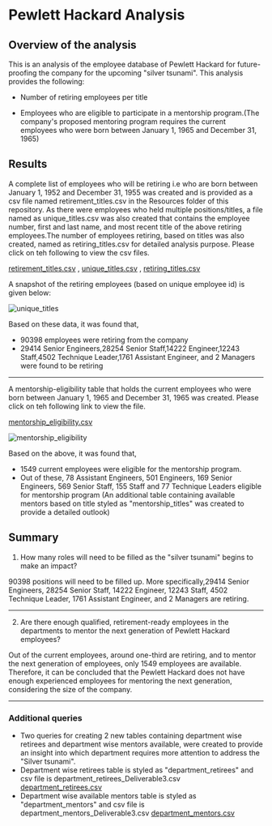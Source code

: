 # Pewlett Hackard Analysis

## Overview of the analysis

This is an analysis of the employee database of Pewlett Hackard for future-proofing the company for the upcoming "silver tsunami". This analysis provides the following:

-  Number of retiring employees per title

- Employees who are eligible to participate in a mentorship program.(The company's proposed mentoring program requires the current employees who were born between January 1,    1965 and December 31, 1965)


## Results

A complete list of employees who will be retiring i.e who are born between January 1, 1952 and December 31, 1955 was created and is provided as a csv file named retirement_titles.csv in the Resources folder of this repository. As there were employees who held multiple positions/titles, a file named as unique_titles.csv was also created that contains the employee number, first and last name, and most recent title of the above retiring employees.The number of employees retiring, based on titles was also created, named as retiring_titles.csv for detailed analysis purpose. Please click on teh following to view the csv files.

[retirement_titles.csv](https://github.com/sarikahkumar/Pewlett_Hackard_new/files/7361219/retirement_titles.csv) , 
[unique_titles.csv](https://github.com/sarikahkumar/Pewlett_Hackard_new/files/7361189/unique_titles.csv) ,
[retiring_titles.csv](https://github.com/sarikahkumar/Pewlett_Hackard_new/files/7361220/retiring_titles.csv)

A snapshot of the retiring employees (based on unique employee id) is given below:

 ![unique_titles](https://user-images.githubusercontent.com/89427676/137652456-8e74334a-b378-49c0-b274-0e2888f8e986.PNG)

Based on these data, it was found that,
  - 90398 employees were retiring from the company
  - 29414 Senior Engineers,28254 Senior Staff,14222 Engineer,12243 Staff,4502 Technique Leader,1761 Assistant Engineer, and 2 Managers were found to be retiring
---
A mentorship-eligibility table that holds the current employees who were born between January 1, 1965 and December 31, 1965 was created. Please click on teh following link to view the file.

[mentorship_eligibility.csv](https://github.com/sarikahkumar/Pewlett_Hackard_new/files/7361193/mentorship_eligibility.csv)

![mentorship_eligibility](https://user-images.githubusercontent.com/89427676/137652504-d153e14d-5cbd-4a34-a803-414c2f287460.PNG)

Based on the above, it was found that,
  - 1549 current employees were eligible for the mentorship program.
  - Out of these, 78 Assistant Engineers, 501 Engineers, 169 Senior Engineers, 569 Senior Staff, 155 Staff and 77 Technique Leaders eligible for mentorship program (An       additional table containing available mentors based on title styled as "mentorship_titles" was created to provide a detailed outlook)

## Summary

1. How many roles will need to be filled as the "silver tsunami" begins to make an impact?

90398 positions will need to be filled up. More specifically,29414 Senior Engineers, 28254 Senior Staff, 14222 Engineer, 12243 Staff, 4502 Technique Leader, 1761 Assistant Engineer, and 2 Managers are retiring.

---
2. Are there enough qualified, retirement-ready employees in the departments to mentor the next generation of Pewlett Hackard employees?

Out of the current employees, around one-third are retiring, and to mentor the next generation of employees, only 1549 employees are available. Therefore, it can be concluded that the Pewlett Hackard does not have enough experienced employees for mentoring the next generation, considering the size of the company.

---
### Additional queries
  - Two queries for creating 2 new tables containing department wise retirees and department wise mentors available, were created to provide an insight into which department    requires more attention to address the "Silver tsunami".
  - Department wise retirees table is styled as "department_retirees" and csv file is department_retirees_Deliverable3.csv 
  [department_retirees.csv](https://github.com/sarikahkumar/Pewlett_Hackard_new/files/7361235/department_retirees.csv)
  - Department wise available mentors table is styled as "department_mentors" and csv file is department_mentors_Deliverable3.csv
  [department_mentors.csv](https://github.com/sarikahkumar/Pewlett_Hackard_new/files/7361236/department_mentors.csv)
